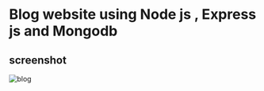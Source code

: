# Blog website using Node js , Express js and Mongodb

## screenshot
![blog](https://github.com/sridhar8642/blog-article/assets/109680741/db53b539-3d0e-415c-a76e-5875df44bece)
